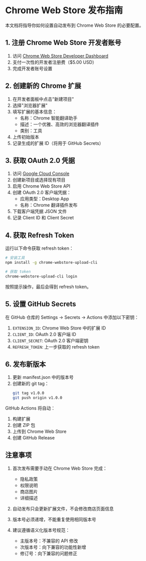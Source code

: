 # Chrome Web Store 发布指南

本文档将指导你如何设置自动发布到 Chrome Web Store 的必要配置。

## 1. 注册 Chrome Web Store 开发者账号

1. 访问 [Chrome Web Store Developer Dashboard](https://chrome.google.com/webstore/devconsole)
2. 支付一次性的开发者注册费（$5.00 USD）
3. 完成开发者账号设置

## 2. 创建新的 Chrome 扩展

1. 在开发者面板中点击"新建项目"
2. 选择"浏览器扩展"
3. 填写扩展的基本信息：
   - 名称：Chrome 智能翻译助手
   - 描述：一个优雅、高效的浏览器翻译插件
   - 类别：工具
4. 上传初始版本
5. 记录生成的扩展 ID（将用于 GitHub Secrets）

## 3. 获取 OAuth 2.0 凭据

1. 访问 [Google Cloud Console](https://console.cloud.google.com/)
2. 创建新项目或选择现有项目
3. 启用 Chrome Web Store API
4. 创建 OAuth 2.0 客户端凭据：
   - 应用类型：Desktop App
   - 名称：Chrome 翻译插件发布
5. 下载客户端凭据 JSON 文件
6. 记录 Client ID 和 Client Secret

## 4. 获取 Refresh Token

运行以下命令获取 refresh token：

```bash
# 安装工具
npm install -g chrome-webstore-upload-cli

# 获取 token
chrome-webstore-upload-cli login
```

按照提示操作，最后会得到 refresh token。

## 5. 设置 GitHub Secrets

在 GitHub 仓库的 Settings -> Secrets -> Actions 中添加以下密钥：

1. `EXTENSION_ID`: Chrome Web Store 中的扩展 ID
2. `CLIENT_ID`: OAuth 2.0 客户端 ID
3. `CLIENT_SECRET`: OAuth 2.0 客户端密钥
4. `REFRESH_TOKEN`: 上一步获取的 refresh token

## 6. 发布新版本

1. 更新 manifest.json 中的版本号
2. 创建新的 git tag：
   ```bash
   git tag v1.0.0
   git push origin v1.0.0
   ```

GitHub Actions 将自动：
1. 构建扩展
2. 创建 ZIP 包
3. 上传到 Chrome Web Store
4. 创建 GitHub Release

## 注意事项

1. 首次发布需要手动在 Chrome Web Store 完成：
   - 隐私政策
   - 权限说明
   - 商店图片
   - 详细描述

2. 自动发布只会更新扩展文件，不会修改商店页面信息

3. 版本号必须递增，不能重复使用相同版本号

4. 建议遵循语义化版本号规范：
   - 主版本号：不兼容的 API 修改
   - 次版本号：向下兼容的功能性新增
   - 修订号：向下兼容的问题修正 